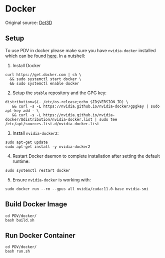 # Docker

Original source: [Det3D](https://github.com/TRAILab/Det3D)

## Setup
To use PDV in docker please make sure you have `nvidia-docker` installed which can be found [here](https://docs.nvidia.com/datacenter/cloud-native/container-toolkit/install-guide.html#docker). In a nutshell:

1. Install Docker
```
curl https://get.docker.com | sh \
  && sudo systemctl start docker \
  && sudo systemctl enable docker
```

2. Setup the `stable` repository and the GPG key:
```
distribution=$(. /etc/os-release;echo $ID$VERSION_ID) \
   && curl -s -L https://nvidia.github.io/nvidia-docker/gpgkey | sudo apt-key add - \
   && curl -s -L https://nvidia.github.io/nvidia-docker/$distribution/nvidia-docker.list | sudo tee /etc/apt/sources.list.d/nvidia-docker.list
```

3. Install `nvidia-docker2`:
```
sudo apt-get update
sudo apt-get install -y nvidia-docker2
```

4. Restart Docker daemon to complete installation after setting the default runtime:
```
sudo systemctl restart docker
```

5. Ensure `nvidia-docker` is working with:
```
sudo docker run --rm --gpus all nvidia/cuda:11.0-base nvidia-smi
```

## Build Docker Image
```
cd PDV/docker/
bash build.sh
```

## Run Docker Container
```
cd PDV/docker/
bash run.sh
```
